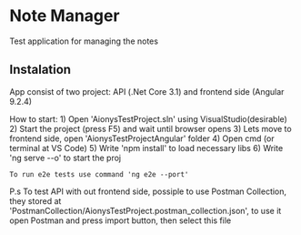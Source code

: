 # Note Manager

Test application for managing the notes

## Instalation

App consist of two project: API (.Net Core 3.1) and frontend side (Angular 9.2.4)

How to start: 
    1) Open 'AionysTestProject.sln' using VisualStudio(desirable)
    2) Start the project (press F5) and wait until browser opens 
    3) Lets move to frontend side, open 'AionysTestProjectAngular' folder
    4) Open cmd (or terminal at VS Code)
    5) Write 'npm install' to load necessary libs
    6) Write 'ng serve --o' to start the proj
    
    To run e2e tests use command 'ng e2e --port'

P.s To test API with out frontend side, possiple to use Postman Collection, they stored at 
'PostmanCollection/AionysTestProject.postman_collection.json', to use it open Postman and 
press import button, then select this file